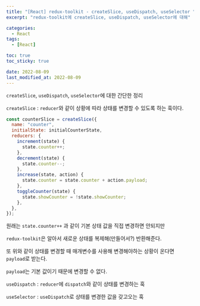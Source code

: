 ```yaml
---
title: "[React] redux-toolkit - createSlice, useDispatch, useSelector "
excerpt: "redux-toolkit에 createSlice, useDispatch, useSelector에 대해"

categories:
  - React
tags:
  - [React]

toc: true
toc_sticky: true

date: 2022-08-09
last_modified_at: 2022-08-09
---
```


`createSlice`, `useDispatch`, `useSelector`에 대한 간단한 정리

`createSlice` : `reducer`와 같이 상황에 따라 상태를 변경할 수 있도록 하는 훅이다.

```javascript
const counterSlice = createSlice({
  name: "counter",
  initialState: initialCounterState,
  reducers: {
    increment(state) {
      state.counter++;
    },
    decrement(state) {
      state.counter--;
    },
    increase(state, action) {
      state.counter = state.counter + action.payload;
    },
    toggleCounter(state) {
      state.showCounter = !state.showCounter;
    },
  },
});
```

원래는 `state.counter++` 과 같이 기본 상태 값을 직접 변경하면 안되지만

`redux-toolkit`은 알아서 새로운 상태를 복제해(만들어서?) 반환해준다.

또 위와 같이 상태를 변경할 때 매개변수를 사용해 변경해야하는 상황이 온다면 `payload`로 받는다.

`payload`는 기본 값이기 때문에 변경할 수 없다.

`useDispatch` : `reducer`에 `dispatch`와 같이 상태를 변경하는 훅

`useSelector` : `useDispatch`로 상태를 변경한 값을 갖고오는 훅
